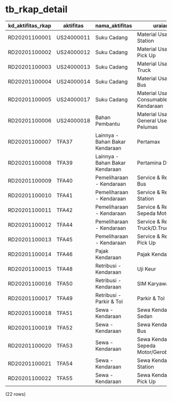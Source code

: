 tb_rkap_detail
==============

| kd_aktifitas_rkap | aktifitas  |         nama_aktifitas          |                uraian                 | nilai_aktifitas |   kd_rkap    | kd_bagian | kd_seksi |
|-------------------|------------|---------------------------------|---------------------------------------|-----------------|--------------|-----------|----------|
| RD20201100001     | US24000011 | Suku Cadang                     | Material Usage - Station              | 35000000        | R20201000001 | BAG0001   | SIE0005  |
| RD20201100002     | US24000012 | Suku Cadang                     | Material Usage - Pick Up              | 30000000        | R20201000001 | BAG0001   | SIE0005  |
| RD20201100003     | US24000013 | Suku Cadang                     | Material Usage - Truck                | 50750000        | R20201000001 | BAG0001   | SIE0005  |
| RD20201100004     | US24000014 | Suku Cadang                     | Material Usage - Bus                  | 95000000        | R20201000001 | BAG0001   | SIE0005  |
| RD20201100005     | US24000017 | Suku Cadang                     | Material Usage - Consumable Kendaraan | 90250000        | R20201000001 | BAG0001   | SIE0005  |
| RD20201100006     | US24000018 | Bahan Pembantu                  | Material Usage - General Use Pelumas  | 51329267        | R20201000002 | BAG0001   | SIE0005  |
| RD20201100007     | TFA37      | Lainnya - Bahan Bakar Kendaraan | Pertamax                              | 2210096690      | R20201000003 | BAG0001   | SIE0004  |
| RD20201100008     | TFA39      | Lainnya - Bahan Bakar Kendaraan | Pertamina Dex                         | 2454004630      | R20201000003 | BAG0001   | SIE0004  |
| RD20201100009     | TFA40      | Pemeliharaan - Kendaraan        | Service & Repair Bus                  | 505200000       | R20201000004 | BAG0001   | SIE0005  |
| RD20201100010     | TFA41      | Pemeliharaan - Kendaraan        | Service & Repair Station              | 15000000        | R20201000004 | BAG0001   | SIE0005  |
| RD20201100011     | TFA42      | Pemeliharaan - Kendaraan        | Service & Repair Sepeda Motor         | 15000000        | R20201000004 | BAG0001   | SIE0005  |
| RD20201100012     | TFA44      | Pemeliharaan - Kendaraan        | Service & Repair Truck/D.Truck/Jeep   | 460000000       | R20201000004 | BAG0001   | SIE0005  |
| RD20201100013     | TFA45      | Pemeliharaan - Kendaraan        | Service & Repair Pick Up              | 112574718       | R20201000004 | BAG0001   | SIE0005  |
| RD20201100014     | TFA46      | Pajak Kendaraan                 | Pajak Kendaraan                       | 274294680       | R20201000005 | BAG0001   | SIE0004  |
| RD20201100015     | TFA48      | Retribusi - Kendaraan           | Uji Keur                              | 14000000        | R20201000006 | BAG0001   | SIE0004  |
| RD20201100016     | TFA50      | Retribusi - Kendaraan           | SIM Karyawan                          | 5216020         | R20201000006 | BAG0001   | SIE0004  |
| RD20201100017     | TFA49      | Retribusi - Parkir & Tol        | Parkir & Tol                          | 216000000       | R20201000007 | BAG0001   | SIE0004  |
| RD20201100018     | TFA51      | Sewa - Kendaraan                | Sewa Kendaraan Sedan                  | 1685817975      | R20201000008 | BAG0001   | SIE0004  |
| RD20201100019     | TFA52      | Sewa - Kendaraan                | Sewa Kendaraan Bus                    | 3364632733      | R20201000008 | BAG0001   | SIE0004  |
| RD20201100020     | TFA53      | Sewa - Kendaraan                | Sewa Kendaraan Sepeda Motor/Gerobak   | 2098384653      | R20201000008 | BAG0001   | SIE0004  |
| RD20201100021     | TFA54      | Sewa - Kendaraan                | Sewa Kendaraan Station                | 6115543624      | R20201000008 | BAG0001   | SIE0004  |
| RD20201100022     | TFA55      | Sewa - Kendaraan                | Sewa Kendaraan Pick Up                | 8516190470      | R20201000008 | BAG0001   | SIE0004  |
(22 rows)


